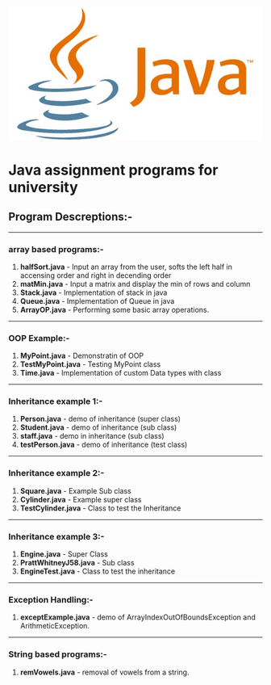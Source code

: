 ![java logo](images/java-logo.png)
# Java assignment programs for university

## Program Descreptions:-

-------------------------------------------------------------------------------------------------------------------------
### array based programs:-
1. **halfSort.java**     - Input an array from the user, softs the left half in accensing order and right in decending order
2. **matMin.java**       - Input a matrix and display the min of rows and column
3. **Stack.java**        - Implementation of stack in java
4. **Queue.java**        - Implementation of Queue in java
5. **ArrayOP.java**      - Performing some basic array operations.
-------------------------------------------------------------------------------------------------------------------------
### OOP Example:-
1. **MyPoint.java**      - Demonstratin of OOP
2. **TestMyPoint.java**  - Testing MyPoint class
3. **Time.java**         - Implementation of custom Data types with class
-------------------------------------------------------------------------------------------------------------------------
### Inheritance example 1:-
1. **Person.java**       - demo of inheritance (super class)
2. **Student.java**      - demo of inheritance (sub class)
3. **staff.java**        - demo in inheritance (sub class)
4. **testPerson.java**   - demo of inheritance (test class)
-------------------------------------------------------------------------------------------------------------------------
### Inheritance example 2:-
1. **Square.java**       - Example Sub class
2. **Cylinder.java**     - Example super class
3. **TestCylinder.java** - Class to test the Inheritance
-------------------------------------------------------------------------------------------------------------------------
### Inheritance example 3:-
1. **Engine.java**           - Super Class
2. **PrattWhitneyJ58.java**  - Sub class
3. **EngineTest.java**       - Class to test the inheritance
-------------------------------------------------------------------------------------------------------------------------
### Exception Handling:-
1. **exceptExample.java**    - demo of ArrayIndexOutOfBoundsException and ArithmeticException.
-------------------------------------------------------------------------------------------------------------------------
### String based programs:-
1. **remVowels.java**        - removal of vowels from a string.
